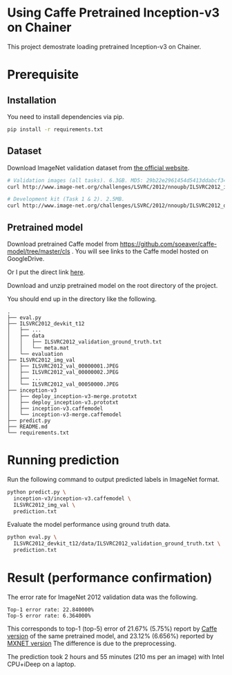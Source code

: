 # Using Caffe Pretrained Inception-v3 on Chainer

This project demostrate loading pretrained Inception-v3 on Chainer.

# Prerequisite

## Installation

You need to install dependencies via pip.

```bash
pip install -r requirements.txt
```

## Dataset

Download ImageNet validation dataset from [the official website](http://www.image-net.org/challenges/LSVRC/2012/nonpub-downloads).

```bash
# Validation images (all tasks). 6.3GB. MD5: 29b22e2961454d5413ddabcf34fc5622
curl http://www.image-net.org/challenges/LSVRC/2012/nnoupb/ILSVRC2012_img_val.tar | tar -x -C ILSVRC2012_img_val

# Development kit (Task 1 & 2). 2.5MB.
curl http://www.image-net.org/challenges/LSVRC/2012/nnoupb/ILSVRC2012_devkit_t12.tar.gz | tar -xz
```

## Pretrained model

Download pretrained Caffe model from https://github.com/soeaver/caffe-model/tree/master/cls .
You will see links to the Caffe model hosted on GoogleDrive.

Or I put the direct link [here](https://drive.google.com/open?id=0B9mkjlmP0d7zTEJmNEh6c0RfYzg).

Download and unzip pretrained model on the root directory of the project.


You should end up in the directory like the following.

```
.
├── eval.py
├── ILSVRC2012_devkit_t12
│   ├── ...
│   ├── data
│   │   ├── ILSVRC2012_validation_ground_truth.txt
│   │   └── meta.mat
│   └── evaluation
├── ILSVRC2012_img_val
│   ├── ILSVRC2012_val_00000001.JPEG
│   ├── ILSVRC2012_val_00000002.JPEG
│   ├── ...
│   └── ILSVRC2012_val_00050000.JPEG
├── inception-v3
│   ├── deploy_inception-v3-merge.prototxt
│   ├── deploy_inception-v3.prototxt
│   ├── inception-v3.caffemodel
│   └── inception-v3-merge.caffemodel
├── predict.py
├── README.md
└── requirements.txt
```

# Running prediction

Run the following command to output predicted labels in ImageNet format.

```bash
python predict.py \
  inception-v3/inception-v3.caffemodel \
  ILSVRC2012_img_val \
  prediction.txt
```

Evaluate the model performance using ground truth data.

```bash
python eval.py \
  ILSVRC2012_devkit_t12/data/ILSVRC2012_validation_ground_truth.txt \
  prediction.txt
```

# Result (performance confirmation)

The error rate for ImageNet 2012 validation data was the following.

```
Top-1 error rate: 22.840000%
Top-5 error rate: 6.364000%
```

This corresponds to top-1 (top-5) error of 21.67% (5.75%) report by [Caffe version](https://github.com/soeaver/caffe-model/tree/master/cls) of the same pretrained model, and 23.12% (6.656%) reported by [MXNET version](https://github.com/dmlc/mxnet-model-gallery/blob/master/imagenet-1k-inception-v3.md)
The difference is due to the preprocessing.

The prediction took 2 hours and 55 minutes (210 ms per an image) with Intel CPU+iDeep on a laptop.
